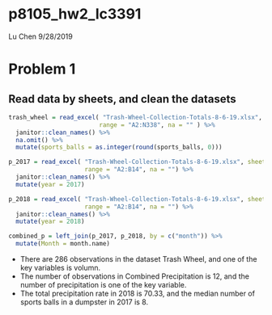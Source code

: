 p8105\_hw2\_lc3391
================
Lu Chen
9/28/2019

Problem 1
=========

Read data by sheets, and clean the datasets
-------------------------------------------

``` r
trash_wheel = read_excel( "Trash-Wheel-Collection-Totals-8-6-19.xlsx", sheet = "Mr. Trash Wheel",
                         range = "A2:N338", na = "" ) %>% 
  janitor::clean_names() %>% 
  na.omit() %>% 
  mutate(sports_balls = as.integer(round(sports_balls, 0)))

p_2017 = read_excel( "Trash-Wheel-Collection-Totals-8-6-19.xlsx", sheet = "2017 Precipitation", 
                     range = "A2:B14", na = "") %>% 
  janitor::clean_names() %>% 
  mutate(year = 2017)

p_2018 = read_excel( "Trash-Wheel-Collection-Totals-8-6-19.xlsx", sheet = "2018 Precipitation",
                     range = "A2:B14", na = "") %>%  
  janitor::clean_names() %>% 
  mutate(year = 2018)

combined_p = left_join(p_2017, p_2018, by = c("month")) %>% 
  mutate(Month = month.name)
```

-   There are 286 observations in the dataset Trash Wheel, and one of the key variables is volumn.
-   The number of observations in Combined Precipitation is 12, and the number of precipitation is one of the key variable.
-   The total precipitation rate in 2018 is 70.33, and the median number of sports balls in a dumpster in 2017 is 8.
